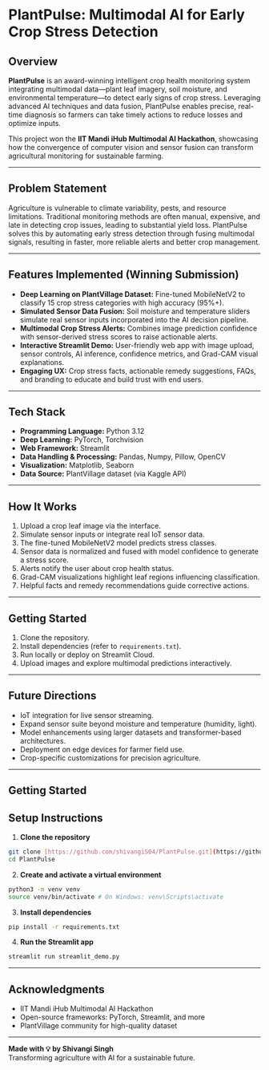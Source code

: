 # PlantPulse: Multimodal AI for Early Crop Stress Detection

## Overview
**PlantPulse** is an award-winning intelligent crop health monitoring system integrating multimodal data—plant leaf imagery, soil moisture, and environmental temperature—to detect early signs of crop stress. Leveraging advanced AI techniques and data fusion, PlantPulse enables precise, real-time diagnosis so farmers can take timely actions to reduce losses and optimize inputs.

This project won the **IIT Mandi iHub Multimodal AI Hackathon**, showcasing how the convergence of computer vision and sensor fusion can transform agricultural monitoring for sustainable farming.

---

## Problem Statement
Agriculture is vulnerable to climate variability, pests, and resource limitations. Traditional monitoring methods are often manual, expensive, and late in detecting crop issues, leading to substantial yield loss. PlantPulse solves this by automating early stress detection through fusing multimodal signals, resulting in faster, more reliable alerts and better crop management.

---

## Features Implemented (Winning Submission)
- **Deep Learning on PlantVillage Dataset:** Fine-tuned MobileNetV2 to classify 15 crop stress categories with high accuracy (95%+).
- **Simulated Sensor Data Fusion:** Soil moisture and temperature sliders simulate real sensor inputs incorporated into the AI decision pipeline.
- **Multimodal Crop Stress Alerts:** Combines image prediction confidence with sensor-derived stress scores to raise actionable alerts.
- **Interactive Streamlit Demo:** User-friendly web app with image upload, sensor controls, AI inference, confidence metrics, and Grad-CAM visual explanations.
- **Engaging UX:** Crop stress facts, actionable remedy suggestions, FAQs, and branding to educate and build trust with end users.

---

## Tech Stack
- **Programming Language:** Python 3.12
- **Deep Learning:** PyTorch, Torchvision
- **Web Framework:** Streamlit
- **Data Handling & Processing:** Pandas, Numpy, Pillow, OpenCV
- **Visualization:** Matplotlib, Seaborn
- **Data Source:** PlantVillage dataset (via Kaggle API)

---

## How It Works
1. Upload a crop leaf image via the interface.
2. Simulate sensor inputs or integrate real IoT sensor data.
3. The fine-tuned MobileNetV2 model predicts stress classes.
4. Sensor data is normalized and fused with model confidence to generate a stress score.
5. Alerts notify the user about crop health status.
6. Grad-CAM visualizations highlight leaf regions influencing classification.
7. Helpful facts and remedy recommendations guide corrective actions.

---

## Getting Started
1. Clone the repository.
2. Install dependencies (refer to `requirements.txt`).
3. Run locally or deploy on Streamlit Cloud.
4. Upload images and explore multimodal predictions interactively.

---

## Future Directions
- IoT integration for live sensor streaming.
- Expand sensor suite beyond moisture and temperature (humidity, light).
- Model enhancements using larger datasets and transformer-based architectures.
- Deployment on edge devices for farmer field use.
- Crop-specific customizations for precision agriculture.

---
## Getting Started

## Setup Instructions
1. **Clone the repository**
```bash
git clone [https://github.com/shivangiS04/PlantPulse.git](https://github.com/shivangiS04/PlantPulse.git)
cd PlantPulse
```

2. **Create and activate a virtual environment**
```bash 
python3 -m venv venv
source venv/bin/activate # On Windows: venv\Scripts\activate
```

3. **Install dependencies**

```bash 
pip install -r requirements.txt
```

4. **Run the Streamlit app**
```bash 
streamlit run streamlit_demo.py
```

---
## Acknowledgments
- IIT Mandi iHub Multimodal AI Hackathon
- Open-source frameworks: PyTorch, Streamlit, and more
- PlantVillage community for high-quality dataset

---

**Made with 💡 by Shivangi Singh**  
Transforming agriculture with AI for a sustainable future.
